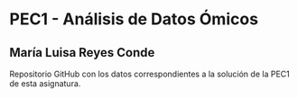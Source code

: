 # PEC1 - Análisis de Datos Ómicos
## María Luisa Reyes Conde

Repositorio GitHub con los datos correspondientes a la solución de la PEC1 de esta asignatura.
